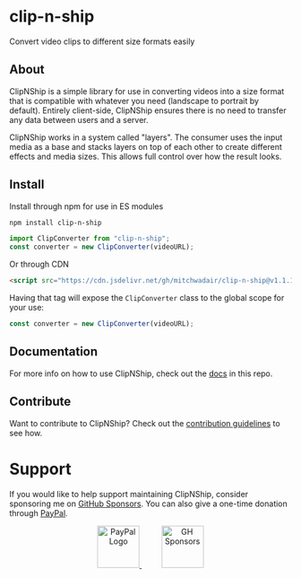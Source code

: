 # clip-n-ship

Convert video clips to different size formats easily

## About

ClipNShip is a simple library for use in converting videos into a size format that is compatible with whatever you need (landscape to portrait by default). Entirely client-side, ClipNShip ensures there is no need to transfer any data between users and a server.

ClipNShip works in a system called "layers". The consumer uses the input media as a base and stacks layers on top of each other to create different effects and media sizes. This allows full control over how the result looks.

## Install

Install through npm for use in ES modules

```sh
npm install clip-n-ship
```

```js
import ClipConverter from "clip-n-ship";
const converter = new ClipConverter(videoURL);
```

Or through CDN

```html
<script src="https://cdn.jsdelivr.net/gh/mitchwadair/clip-n-ship@v1.1.1/dist/clipnship.min.js"></script>
```

Having that tag will expose the `ClipConverter` class to the global scope for your use:

```js
const converter = new ClipConverter(videoURL);
```

## Documentation

For more info on how to use ClipNShip, check out the [docs](/doc) in this repo.

## Contribute

Want to contribute to ClipNShip? Check out the [contribution guidelines](/CONTRIBUTING.md) to see how.

# Support

If you would like to help support maintaining ClipNShip, consider sponsoring me on [GitHub Sponsors](https://github.com/sponsors/mitchwadair). You can also give a one-time donation through [PayPal](https://paypal.me/mitchwadair).

<p align="center">
    <a href="https://paypal.me/mitchwadair">
        <img src="https://www.paypalobjects.com/webstatic/mktg/logo/pp_cc_mark_111x69.jpg" height="75px" alt="PayPal Logo">
    </a>
    &nbsp;&nbsp;&nbsp;&nbsp;&nbsp;&nbsp;&nbsp;&nbsp;
    <a href="https://github.com/sponsors/mitchwadair">
        <img src="https://github.githubassets.com/images/modules/site/sponsors/logo-mona-2.svg" height="75px" alt="GH Sponsors">
    </a>
</p>
